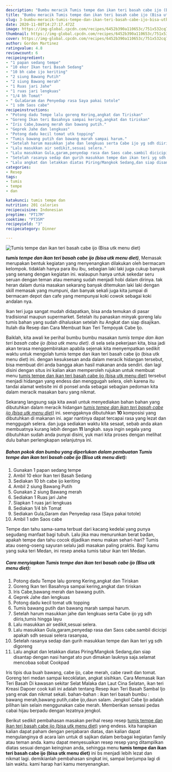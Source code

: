 ```yaml
---
description: "Bumbu meracik Tumis tempe dan ikan teri basah cabe ijo (Bisa utk menu diet) yang praktis"
title: "Bumbu meracik Tumis tempe dan ikan teri basah cabe ijo (Bisa utk menu diet) yang praktis"
slug: 3-bumbu-meracik-tumis-tempe-dan-ikan-teri-basah-cabe-ijo-bisa-utk-menu-diet-yang-praktis
date: 2020-11-08T14:27:17.472Z
image: https://img-global.cpcdn.com/recipes/6452b390a110653c/751x532cq70/tumis-tempe-dan-ikan-teri-basah-cabe-ijo-bisa-utk-menu-diet-foto-resep-utama.jpg
thumbnail: https://img-global.cpcdn.com/recipes/6452b390a110653c/751x532cq70/tumis-tempe-dan-ikan-teri-basah-cabe-ijo-bisa-utk-menu-diet-foto-resep-utama.jpg
cover: https://img-global.cpcdn.com/recipes/6452b390a110653c/751x532cq70/tumis-tempe-dan-ikan-teri-basah-cabe-ijo-bisa-utk-menu-diet-foto-resep-utama.jpg
author: Gordon Martinez
ratingvalue: 4.8
reviewcount: 6
recipeingredient:
- "1 papan sedang tempe"
- "10 ekor Ikan teri Basah Sedang"
- "10 bh cabe ijo keriting"
- "2 siung Bawang Putih"
- "2 siung Bawang merah"
- "1 Ruas jari Jahe"
- "1 ruas jari lengkuas"
- "1/4 bh Tomat"
- " GulaGaram dan Penyedap rasa Saya pakai totole"
- "1 sdm Saos cabe"
recipeinstructions:
- "Potong dadu Tempe lalu goreng Kering,angkat dan Tiriskan"
- "Goreng Ikan teri Basahnya sampai kering,angkat dan tiriskan"
- "Iris Cabe,bawang merah dan bawang putih."
- "Geprek Jahe dan lengkuas"
- "Potong dadu kecil tomat utk topping"
- "Tumis bawang putih dan bawang marah sampai harum."
- "Setelah harum masukkan jahe dan lengkuas serta Cabe ijo yg sdh diiris,tumis hingga layu"
- "Lalu masukkan air sedikit,sesuai selera."
- "Lalu masukkan Gula,garam,penyedap rasa dan Saos cabe.sambil dicicipi apakah sdh sesuai selera rasanyaa,"
- "Setelah rasanya sedap dan gurih masukkan tempe dan ikan teri yg sdh digoreng"
- "Lalu angkat dan letakkan diatas Piring/Mangkok Sedang,dan siap disantap dengan nasi hangat ato pun dimakan lauknya saja.selamat mencobaa sobat Cookpad"
categories:
- Resep
tags:
- tumis
- tempe
- dan

katakunci: tumis tempe dan 
nutrition: 201 calories
recipecuisine: Indonesian
preptime: "PT17M"
cooktime: "PT35M"
recipeyield: "3"
recipecategory: Dinner

---
```



![Tumis tempe dan ikan teri basah cabe ijo (Bisa utk menu diet)](https://img-global.cpcdn.com/recipes/6452b390a110653c/751x532cq70/tumis-tempe-dan-ikan-teri-basah-cabe-ijo-bisa-utk-menu-diet-foto-resep-utama.jpg)

<b><i>tumis tempe dan ikan teri basah cabe ijo (bisa utk menu diet)</i></b>, Memasak merupakan bentuk kegiatan yang menyenangkan dilakukan oleh bermacam kelompok. tidaklah hanya para ibu ibu, sebagian laki laki juga cukup banyak yang senang dengan kegiatan ini. walaupun hanya untuk sekedar seru seruan dengan teman atau memang sudah menjadi hobi dalam dirinya. tak heran dalam dunia masakan sekarang banyak ditemukan laki laki dengan skill memasak yang mumpuni, dan banyak sekali juga kita jumpai di bermacam depot dan cafe yang mempunyai koki cowok sebagai koki andalan nya.

Ikan teri juga sangat mudah didapatkan, bisa anda temukan di pasar tradisional maupun supermarket. Setelah itu panaskan minyak goreng lalu tumis bahan yang sudah dihaluskan setelah itu Angkat dan siap disajikan. Itulah dia Resep dan Cara Membuat Ikan Teri Tempoyak Cabe Ijo.

Baiklah, kita awali ke perihal bumbu bumbu masakan <i>tumis tempe dan ikan teri basah cabe ijo (bisa utk menu diet)</i>. di sela sela pekerjaan kita, bisa jadi akan terasa menggembirakan apabila sejenak kita menyempatkan sedikit waktu untuk mengolah tumis tempe dan ikan teri basah cabe ijo (bisa utk menu diet) ini. dengan kesuksesan anda dalam meracik hidangan tersebut, bisa membuat diri anda bangga akan hasil makanan anda sendiri. dan lagi disini dengan situs ini kalian akan memperoleh rujukan untuk membuat menu <u>tumis tempe dan ikan teri basah cabe ijo (bisa utk menu diet)</u> tersebut menjadi hidangan yang endess dan menggugah selera, oleh karena itu tandai alamat website ini di ponsel anda sebagai sebagian pedoman kita dalam meracik masakan baru yang nikmat.


Sekarang langsung saja kita awali untuk menyediakan bahan bahan yang dibutuhkan dalam meracik hidangan <u><i>tumis tempe dan ikan teri basah cabe ijo (bisa utk menu diet)</i></u> ini. seenggaknya dibutuhkan <b>10</b> komposisi yang dibutuhkan di makanan ini. agar nantinya dapat tercapai rasa yang lezat dan menggugah selera. dan juga sediakan waktu kita sesaat, sebab anda akan membuatnya kurang lebih dengan <b>11</b> langkah. saya ingin segala yang dibutuhkan sudah anda punyai disini, yuk mari kita proses dengan melihat dulu bahan perlengkapan selanjutnya ini.

<!--inarticleads1-->

##### Bahan pokok dan bumbu yang diperlukan dalam pembuatan Tumis tempe dan ikan teri basah cabe ijo (Bisa utk menu diet):

1. Gunakan 1 papan sedang tempe
1. Ambil 10 ekor Ikan teri Basah Sedang
1. Sediakan 10 bh cabe ijo keriting
1. Ambil 2 siung Bawang Putih
1. Gunakan 2 siung Bawang merah
1. Sediakan 1 Ruas jari Jahe
1. Siapkan 1 ruas jari lengkuas
1. Sediakan 1/4 bh Tomat
1. Sediakan  Gula,Garam dan Penyedap rasa (Saya pakai totole)
1. Ambil 1 sdm Saos cabe


Tempe dan tahu sama-sama terbuat dari kacang kedelai yang punya segudang manfaat bagi tubuh. Lalu jika mau menurunkan berat badan, apakah tempe dan tahu cocok dijadikan menu makan sehari-hari? Tumis atau oseng-oseng sayuran selalu jadi masakan paling praktis. Bagi kamu yang suka teri Medan, ini resep aneka tumis tabur ikan teri Medan. 

<!--inarticleads2-->

##### Cara menyiapkan Tumis tempe dan ikan teri basah cabe ijo (Bisa utk menu diet):

1. Potong dadu Tempe lalu goreng Kering,angkat dan Tiriskan
1. Goreng Ikan teri Basahnya sampai kering,angkat dan tiriskan
1. Iris Cabe,bawang merah dan bawang putih.
1. Geprek Jahe dan lengkuas
1. Potong dadu kecil tomat utk topping
1. Tumis bawang putih dan bawang marah sampai harum.
1. Setelah harum masukkan jahe dan lengkuas serta Cabe ijo yg sdh diiris,tumis hingga layu
1. Lalu masukkan air sedikit,sesuai selera.
1. Lalu masukkan Gula,garam,penyedap rasa dan Saos cabe.sambil dicicipi apakah sdh sesuai selera rasanyaa,
1. Setelah rasanya sedap dan gurih masukkan tempe dan ikan teri yg sdh digoreng
1. Lalu angkat dan letakkan diatas Piring/Mangkok Sedang,dan siap disantap dengan nasi hangat ato pun dimakan lauknya saja.selamat mencobaa sobat Cookpad


Iris tipis dua buah bawang, cabe ijo, cabe merah, cabe rawit dan tomat. Goreng teri medan sampai kecoklatan, angkat sisihkan. Cara Memasak Ikan Teri Basah Di kawasan sekitar Selat Malaka dan Laut Cina Selatan, ikan teri Kreasi Dapoer cook kali ini adalah tentang Resep ikan Teri Basah Sambal Ijo yang enak dan nikmat sekali. bahan-bahan : ikan teri basah bumbu : bawang merah,bawang putih,cabe ijo,daun salam. Jengkol Cabe Ijo adalah pilihan lain selain menggunakan cabe merah. Memberikan sensasi pedas cabai hijau berpadu dengan lezatnya jengkol. 

Berikut sedikit pembahasan masakan perihal resep resep <u>tumis tempe dan ikan teri basah cabe ijo (bisa utk menu diet)</u> yang endess. kita harapkan kalian dapat paham dengan penjabaran diatas, dan kalian dapat mengulanginya di acara lain untuk di sajikan dalam berbagai kegiatan family atau teman anda. kamu dapat menyesuaikan resep resep yang ditampilkan diatas sesuai dengan keinginan anda, sehingga menu <b>tumis tempe dan ikan teri basah cabe ijo (bisa utk menu diet)</b> ini bs menjadi lebih lezat dan nikmat lagi. demikianlah pembahasan singkat ini, sampai berjumpa lagi di lain waktu. kami harap hari kamu menyenangkan.
